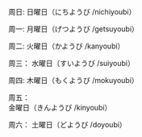 周日: 
  日曜日（にちようび /nichiyoubi）

周一:
  月曜日（げつようび /getsuyoubi）


周二:
  火曜日（かようび /kanyoubi）

周三：
  水曜日（すいようび /suiyoubi）

周四:
  木曜日（もくようび /mokuyoubi）

周五：  
  金曜日（きんようび /kinyoubi）

周六：
  土曜日（どようび /doyoubi）



